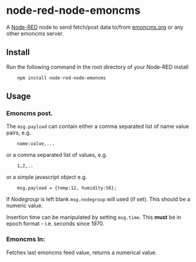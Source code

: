 node-red-node-emoncms
=====================

A <a href="http://nodered.org" target="_new">Node-RED</a> node to send fetch/post data to/from <a href="http://emoncms.org" target="_new">emoncms.org</a> or any other emoncms server.

Install
-------

Run the following command in the root directory of your Node-RED install

        npm install node-red-node-emoncms


Usage
-----

### Emoncms post.

The `msg.payload` can contain either a comma separated list of name
value pairs, e.g.

        name:value,...

or a comma separated list of values, e.g.

        1,2,..

or a simple javascript object e.g.

        msg.payload = {temp:12, humidity:56};

If *Nodegroup* is left blank `msg.nodegroup` will used (if set).
This should be a numeric value.

Insertion time can be manipulated by setting `msg.time`. This **must** be in
epoch format - i.e. seconds since 1970.

### Emoncms In:

Fetches last emoncms feed value, returns a numerical value.
